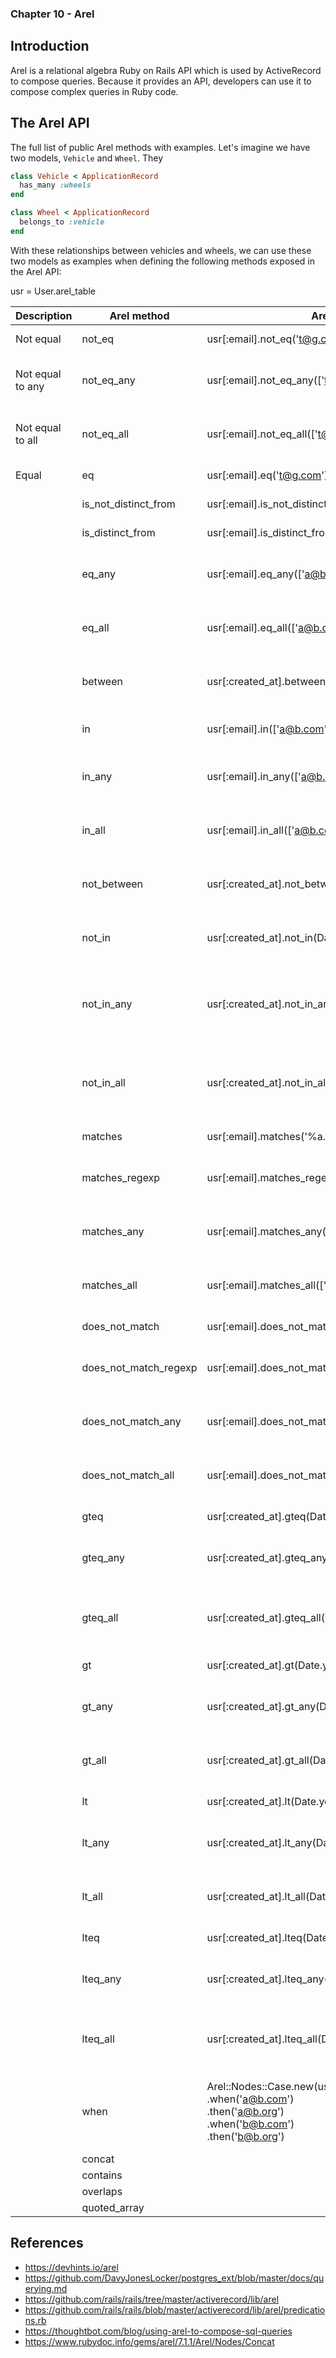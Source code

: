 ### Chapter 10 - Arel

## Introduction

Arel is a relational algebra Ruby on Rails API which is used by ActiveRecord to compose queries. Because it provides an API, developers can use it to compose complex queries in Ruby code.



## The Arel API

The full list of public Arel methods with examples. Let's imagine we have two models, `Vehicle` and `Wheel`. They

```ruby
class Vehicle < ApplicationRecord
  has_many :wheels
end

class Wheel < ApplicationRecord
  belongs_to :vehicle
end
```

With these relationships between vehicles and wheels, we can use these two models as examples when defining the following methods exposed in the Arel API:

usr = User.arel_table

| Description | Arel method | Arel example | SQL |
|---|---|---|---|
| Not equal | not_eq | usr[:email].not_eq('t@g.com') | "`users`.`email` != 't@g.com'" |
| Not equal to any | not_eq_any | usr[:email].not_eq_any(['t@g.com','a@b.com']) | "(`users`.`email` != 't@g.com' OR `users`.`email` != 'a@b.com')" |
| Not equal to all | not_eq_all | usr[:email].not_eq_all(['t@g.com','a@b.com']) | "(`users`.`email` != 't@g.com' AND `users`.`email` != 'a@b.com')" |
| Equal | eq | usr[:email].eq('t@g.com') | "`users`.`email` = 't@g.com'" |
| | is_not_distinct_from | usr[:email].is_not_distinct_from('t@g.com') | "`users`.`email` <=> 't@g.com'" |
| | is_distinct_from | usr[:email].is_distinct_from('t@g.com') | "NOT `users`.`email` <=> 't@g.com'" |
| | eq_any | usr[:email].eq_any(['a@b.com', 'b@b.com']) | "(`users`.`email` = 'a@b.com' OR `users`.`email` = 'b@b.com')" |
| | eq_all | usr[:email].eq_all(['a@b.com', 'b@b.com']) | "(`users`.`email` = 'a@b.com' AND `users`.`email` = 'b@b.com')" |
| | between | usr[:created_at].between(Date.today..Date.tomorrow) | "`users`.`created_at` BETWEEN '2020-11-04' AND '2020-11-05'" |
| | in | usr[:email].in(['a@b.com', 'b@b.com']) | "`users`.`email` IN ('a@b.com', 'b@b.com')" |
| | in_any | usr[:email].in_any(['a@b.com', 'b@b.com']) | "(`users`.`email` IN ('a@b.com') OR `users`.`email` IN ('b@b.com'))" |
| | in_all | usr[:email].in_all(['a@b.com', 'b@b.com']) | "(`users`.`email` IN ('a@b.com') AND `users`.`email` IN ('b@b.com'))" |
| | not_between | usr[:created_at].not_between(Date.today..Date.tomorrow) | "(`users`.`created_at` < '2020-11-04' OR `users`.`created_at` > '2020-11-05')" |
| | not_in | usr[:created_at].not_in(Date.today..Date.tomorrow) | "(`users`.`created_at` < '2020-11-04' OR `users`.`created_at` > '2020-11-05')" |
| | not_in_any | usr[:created_at].not_in_any(Date.today..Date.tomorrow) | "(`users`.`created_at` NOT IN ('2020-11-04') OR `users`.`created_at` NOT IN ('2020-11-05'))" |
| | not_in_all | usr[:created_at].not_in_all(Date.today..Date.tomorrow) | "(`users`.`created_at` NOT IN ('2020-11-04') AND `users`.`created_at` NOT IN ('2020-11-05'))" |
| | matches | usr[:email].matches('%a.com') | "`users`.`email` LIKE '%a.com'" |
| | matches_regexp | usr[:email].matches_regexp(/a.com$/) | TODO: NotImplementedError (~ not implemented for this db) |
| | matches_any | usr[:email].matches_any(['%a.com','%b.com']) | "(`users`.`email` LIKE '%a.com' OR `users`.`email` LIKE '%b.com')" |
| | matches_all | usr[:email].matches_all(['%a.com','%b.com']) | "(`users`.`email` LIKE '%a.com' AND `users`.`email` LIKE '%b.com')" |
| | does_not_match | usr[:email].does_not_match('%a.com') | "`users`.`email` NOT LIKE '%a.com'" |
| | does_not_match_regexp | usr[:email].does_not_match_regexp(/a.com$/) | TODO: NotImplementedError (!~ not implemented for this db) |
| | does_not_match_any | usr[:email].does_not_match_any(['%a.com','%b.com']) | "(`users`.`email` NOT LIKE '%a.com' OR `users`.`email` NOT LIKE '%b.com')" |
| | does_not_match_all | usr[:email].does_not_match_all(['%a.com','%b.com']) | "(`users`.`email` NOT LIKE '%a.com' AND `users`.`email` NOT LIKE '%b.com')" |
| | gteq | usr[:created_at].gteq(Date.yesterday) | "`users`.`created_at` >= '2020-11-03'" |
| | gteq_any | usr[:created_at].gteq_any(Date.yesterday..Date.today) | "(`users`.`created_at` >= '2020-11-03' OR `users`.`created_at` >= '2020-11-04')" |
| | gteq_all | usr[:created_at].gteq_all(Date.yesterday..Date.today) | "(`users`.`created_at` >= '2020-11-03' AND `users`.`created_at` >= '2020-11-04')" |
| | gt | usr[:created_at].gt(Date.yesterday) | "`users`.`created_at` > '2020-11-03'" |
| | gt_any | usr[:created_at].gt_any(Date.yesterday..Date.today) | "(`users`.`created_at` > '2020-11-03' OR `users`.`created_at` > '2020-11-04')" |
| | gt_all | usr[:created_at].gt_all(Date.yesterday..Date.today) | "(`users`.`created_at` > '2020-11-03' AND `users`.`created_at` > '2020-11-04')" |
| | lt | usr[:created_at].lt(Date.yesterday) | "`users`.`created_at` < '2020-11-04'" |
| | lt_any | usr[:created_at].lt_any(Date.yesterday..Date.today) | "(`users`.`created_at` < '2020-11-04' OR `users`.`created_at` < '2020-11-05')" |
| | lt_all | usr[:created_at].lt_all(Date.yesterday..Date.today) | "(`users`.`created_at` < '2020-11-04' AND `users`.`created_at` < '2020-11-05')" |
| | lteq | usr[:created_at].lteq(Date.today) | "`users`.`created_at` <= '2020-11-05'" |
| | lteq_any | usr[:created_at].lteq_any(Date.yesterday..Date.today) | "(`users`.`created_at` <= '2020-11-04' OR `users`.`created_at` <= '2020-11-05')" |
| | lteq_all | usr[:created_at].lteq_all(Date.yesterday..Date.today) | "(`users`.`created_at` <= '2020-11-04' AND `users`.`created_at` <= '2020-11-05')" |
| | when | Arel::Nodes::Case.new(usr[:email])<br>.when('a@b.com')<br>.then('a@b.org')<br>.when('b@b.com')<br>.then('b@b.org') | "CASE `users`.`email` WHEN 'a@b.com' THEN 'a@b.org' WHEN 'b@b.com' THEN 'b@b.org' END" |
| | concat | 
| | contains
| | overlaps
| | quoted_array

## References

* https://devhints.io/arel
* https://github.com/DavyJonesLocker/postgres_ext/blob/master/docs/querying.md
* https://github.com/rails/rails/tree/master/activerecord/lib/arel
* https://github.com/rails/rails/blob/master/activerecord/lib/arel/predications.rb
* https://thoughtbot.com/blog/using-arel-to-compose-sql-queries
* https://www.rubydoc.info/gems/arel/7.1.1/Arel/Nodes/Concat

